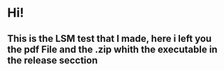 # Hi!

## This is the LSM test that I made, here i left you the pdf File and the .zip whith the executable in the release secction

